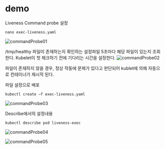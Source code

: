 # demo

Liveness Command probe 설정
~~~
nano exec-liveness.yaml
~~~
![commandProbe01](https://user-images.githubusercontent.com/20763542/106618919-600dca80-65b3-11eb-9d80-a5cc1d9b896d.jpg)

/tmp/healthy 파일이 존재하는지 확인하는 설정파일
5초마다 해당 파일이 있는지 조회한다.
Kubelet이 첫 체크하기 전에 기다리는 시간을 설정한다.
![commandProbe02](https://user-images.githubusercontent.com/20763542/106618921-60a66100-65b3-11eb-8b22-04003d3d86ae.jpg)

파일이 존재하지 않을 경우, 정상 작동에 문제가 있다고 판단되어
kublet에 의해 자동으로 컨테이너가 재시작 된다.

파일 설정으로 배포
~~~
kubectl create –f exec-liveness.yaml
~~~
![commandProbe03](https://user-images.githubusercontent.com/20763542/106618914-5edc9d80-65b3-11eb-9089-2b2ecc9934ba.jpg)

Describe에서의 설정내용
~~~
kubectl describe pod liveness-exec
~~~
![commandProbe04](https://user-images.githubusercontent.com/20763542/106618916-5f753400-65b3-11eb-9d0a-30ccb363e5aa.jpg)

![commandProbe05](https://user-images.githubusercontent.com/20763542/106618918-600dca80-65b3-11eb-9868-a71500c4afc6.jpg)
